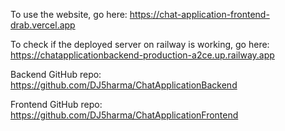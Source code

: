 To use the website, go here: https://chat-application-frontend-drab.vercel.app

To check if the deployed server on railway is working, go here: https://chatapplicationbackend-production-a2ce.up.railway.app

Backend GitHub repo: https://github.com/DJ5harma/ChatApplicationBackend

Frontend GitHub repo: https://github.com/DJ5harma/ChatApplicationFrontend
